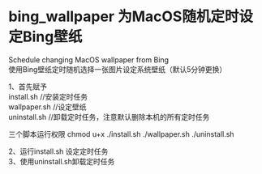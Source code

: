 # bing_wallpaper 为MacOS随机定时设定Bing壁纸
Schedule changing MacOS wallpaper from Bing  
使用Bing壁纸定时随机选择一张图片设定系统壁纸（默认5分钟更换）  

1、首先赋予  
install.sh   //安装定时任务  
wallpaper.sh //设定壁纸  
uninstall.sh //卸载定时任务，注意默认删除本机的所有定时任务

三个脚本运行权限
chmod u+x ./install.sh ./wallpaper.sh ./uninstall.sh 

2、运行install.sh 设定定时任务  
3、使用uninstall.sh卸载定时任务  
